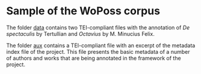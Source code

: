 # Sample of the WoPoss corpus
The folder [data](https://github.com/WoPoss-project/corpus_sample/tree/main/data) contains two TEI-compliant files with the annotation of _De spectaculis_ by Tertullian and _Octavius_ by M. Minucius Felix. 

The folder [aux](https://github.com/WoPoss-project/corpus_sample/tree/main/aux) contains a TEI-compliant file with an excerpt of the metadata index file of the project. This file presents the basic metadata of a number of authors and works that are being annotated in the framework of the project. 

 
